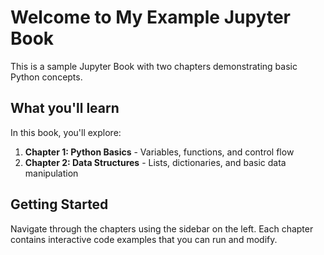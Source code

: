 # Welcome to My Example Jupyter Book

This is a sample Jupyter Book with two chapters demonstrating basic Python concepts.

## What you'll learn

In this book, you'll explore:

1. **Chapter 1: Python Basics** - Variables, functions, and control flow
2. **Chapter 2: Data Structures** - Lists, dictionaries, and basic data manipulation

## Getting Started

Navigate through the chapters using the sidebar on the left. Each chapter contains interactive code examples that you can run and modify.

```{tableofcontents}
```